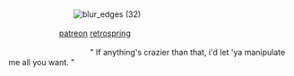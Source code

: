 

ㅤㅤ


ㅤㅤㅤㅤㅤㅤㅤㅤㅤ![blur_edges (32)](https://github.com/user-attachments/assets/ff7e9659-d6b3-4e7d-8ab0-500d49c9e7aa)

ㅤㅤㅤㅤㅤㅤㅤ[patreon](https://www.patreon.com/hajunnie)  [retrospring](https://retrospring.net/@senaizumi)ㅤㅤㅤ

ㅤㅤㅤㅤㅤ ㅤㅤㅤㅤㅤㅤ" If anything's crazier than that,  i'd let 'ya manipulate me all you want. "

<!--
**akunerindo/akunerindo** is a ✨ _special_ ✨ repository because its `README.md` (this file) appears on your GitHub profile.




-->
